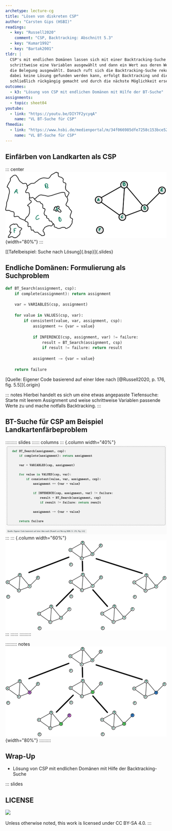 ```yaml
---
archetype: lecture-cg
title: "Lösen von diskreten CSP"
author: "Carsten Gips (HSBI)"
readings:
  - key: "Russell2020"
    comment: "CSP, Backtracking: Abschnitt 5.3"
  - key: "Kumar1992"
  - key: "Bartak2001"
tldr: |
  CSP's mit endlichen Domänen lassen sich mit einer Backtracking-Suche lösen. Dabei wird
  schrittweise eine Variablen ausgewählt und dann ein Wert aus deren Wertebereich für
  die Belegung ausgewählt. Danach ruft sich die Backtracking-Suche rekursiv auf. Falls
  dabei keine Lösung gefunden werden kann, erfolgt Backtracking und die Belegung wird
  schließlich rückgängig gemacht und durch die nächste Möglichkeit ersetzt.
outcomes:
  - k3: "Lösung von CSP mit endlichen Domänen mit Hilfe der BT-Suche"
assignments:
  - topic: sheet04
youtube:
  - link: "https://youtu.be/DIY7F2ycyqA"
    name: "VL BT-Suche für CSP"
fhmedia:
  - link: "https://www.hsbi.de/medienportal/m/34f066985dfe7258c153bce523c3f876b94959c8a31bbf316d7c57d4253d45f9fbde7045b99b1ec25d9e459eae84124405d76cc5cd3a32bd6f7c14206651816e"
    name: "VL BT-Suche für CSP"
---
```



## Einfärben von Landkarten als CSP

::: center
![](images/map_graph.png){width="80%"}
:::

[[Tafelbeispiel: Suche nach Lösung]{.bsp}]{.slides}


## Endliche Domänen: Formulierung als Suchproblem

``` python
def BT_Search(assignment, csp):
    if complete(assignment): return assignment

    var = VARIABLES(csp, assignment)

    for value in VALUES(csp, var):
        if consistent(value, var, assignment, csp):
            assignment += {var = value}

            if INFERENCE(csp, assignment, var) != failure:
                result = BT_Search(assignment, csp)
                if result != failure: return result

            assignment -= {var = value}

    return failure
```

[Quelle: Eigener Code basierend auf einer Idee nach [@Russell2020, p. 176, fig. 5.5]]{.origin}

::: notes
Hierbei handelt es sich um eine etwas angepasste Tiefensuche: Starte mit leerem
Assignment und weise schrittweise Variablen passende Werte zu und mache notfalls
Backtracking.
:::


## BT-Suche für CSP am Beispiel Landkartenfärbeproblem

::::::::: slides
:::::: columns
::: {.column width="40%"}
![](images/bt_search.png)
:::
::: {.column width="60%"}
![](images/map_progress_empty.png)
:::
::::::
:::::::::

::::::::: notes
![](images/map_progress.png){width="80%"}
:::::::::


## Wrap-Up

*   Lösung von CSP mit endlichen Domänen mit Hilfe der Backtracking-Suche







<!-- DO NOT REMOVE - THIS IS A LAST SLIDE TO INDICATE THE LICENSE AND POSSIBLE EXCEPTIONS (IMAGES, ...). -->
::: slides
## LICENSE
![](https://licensebuttons.net/l/by-sa/4.0/88x31.png)

Unless otherwise noted, this work is licensed under CC BY-SA 4.0.
:::
